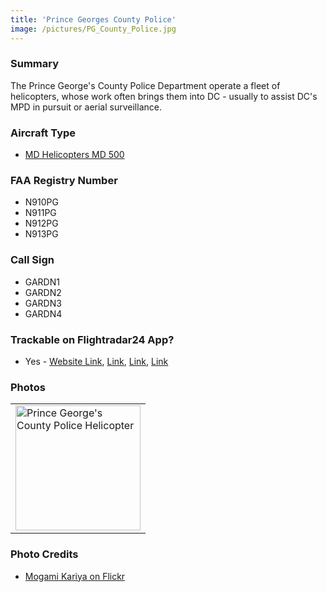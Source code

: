 ```yaml
---
title: 'Prince Georges County Police'
image: /pictures/PG_County_Police.jpg
---
```


### Summary

The Prince George's County Police Department operate a fleet of helicopters, whose work often brings them into DC - usually to assist DC's MPD in pursuit or aerial surveillance. 

### Aircraft Type
* [MD Helicopters MD 500](https://en.wikipedia.org/wiki/MD_Helicopters_MD_500)

### FAA Registry Number
- N910PG
- N911PG
- N912PG
- N913PG

### Call Sign
- GARDN1
- GARDN2
- GARDN3
- GARDN4


### Trackable on Flightradar24 App?
* Yes - [Website Link](https://www.flightradar24.com/data/aircraft/n910pg), [Link](https://www.flightradar24.com/data/aircraft/n911pg), [Link](https://www.flightradar24.com/data/aircraft/n912pg), [Link](https://www.flightradar24.com/data/aircraft/n913pg)

### Photos 

<table style="width:100%">
  <tr>
    <td><img src="https://helicoptersofdc.com/pictures/PG_County_Police.jpg" alt="Prince George's County Police Helicopter" width="200"></td>
  </tr>
  </table>

### Photo Credits

* [Mogami Kariya on Flickr](https://www.flickr.com/photos/kariyamogami/52003545570/in/photolist-2cU57qi-2kXKEh2-2krL5e9-2ncVgQR-2nd1Kez-2nd4hhz-2nd1KeV-2nenLjE-8Egwmi)

